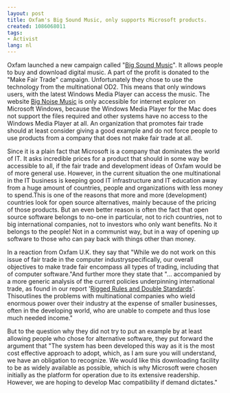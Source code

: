 ```yaml
---
layout: post
title: Oxfam's Big Sound Music, only supports Microsoft products.
created: 1086068011
tags:
- Activist
lang: nl
---
```

Oxfam launched a new campaign called "[Big Sound Music](http://www.bignoisemusic.com)". It allows people to buy and download digital music. A part of the profit is donated to the "Make Fair Trade" campaign. Unfortunately they chose to use the technology from the multinational OD2. This means that only windows users, with the latest Windows Media Player can access the music. <!--break-->
The website [Big Noise Music](http://www.bignoisemusic.com) is only accessible for internet explorer on Microsoft Windows, because the Windows Media Player for the Mac does not support the files required and other systems have no access to the Windows Media Player at all. An organization that promotes fair trade should at least consider giving a good example and do not force people to use products from a company that does not make fair trade at all.

Since it is a plain fact that Microsoft is a company that dominates the world of IT. It asks incredible prices for a product that should in some way be accessible to all, if the fair trade and development ideas of Oxfam would be of more general use. However, in the current situation the one multinational in the IT business is keeping good IT infrastructure and IT education away from a huge amount of countries, people and organizations with less money to spend.This is one of the reasons that more and more (development) countries look for open source alternatives, mainly because of the pricing of those products. But an even better reason is often the fact that open source software belongs to no-one in particular, not to rich countries, not to big international companies, not to investors who only want benefits. No it belongs to the people! Not in a communist way, but in a way of opening up software to those who can pay back with things other than money. 

In a reaction from Oxfam U.K. they say that "While we do not work on this issue of fair trade in the computer industryspecifically, our overall objectives to make trade fair encompass all types of trading, including that of computer software."And further more they state that "... accompanied by a more generic analysis of the current policies underpinning international trade, as found in our report '[Rigged Rules and Double Standards](http://www.maketradefair.com/en/index.php?file=03042002121618.htm)'. Thisoutlines the problems with multinational companies who wield enormous power over their industry at the expense of smaller businesses, often in the developing world, who are unable to compete and thus lose much needed income."

But to the question why they did not try to put an example by at least allowing people who chose for alternative software, they put forward the argument that "The system has been developed this way as it is the most cost effective approach to adopt, which, as I am sure you will understand, we have an obligation to recognize. We would like this downloading facility to be as widely available as possible, which is why Microsoft were chosen initially as the platform for operation due to its extensive readership. However, we are hoping to develop Mac compatibility if demand dictates."
